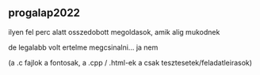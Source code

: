 ## progalap2022
ilyen fel perc alatt osszedobott megoldasok, amik alig mukodnek

de legalabb volt ertelme megcsinalni... ja nem

(a .c fajlok a fontosak, a .cpp / .html-ek a csak tesztesetek/feladatleirasok)
